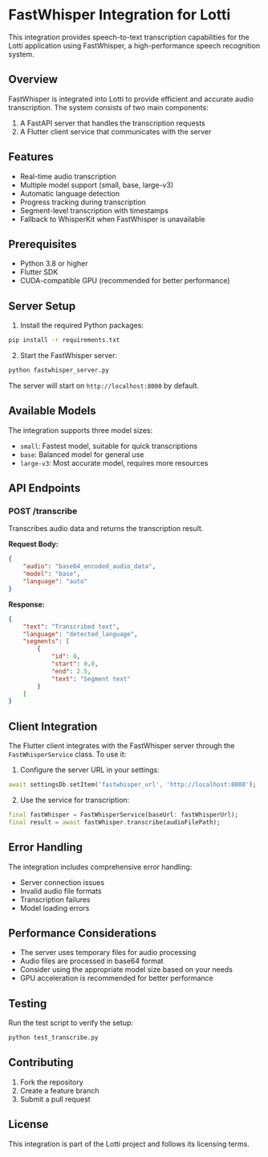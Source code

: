 # FastWhisper Integration for Lotti

This integration provides speech-to-text transcription capabilities for the Lotti application using FastWhisper, a high-performance speech recognition system.

## Overview

FastWhisper is integrated into Lotti to provide efficient and accurate audio transcription. The system consists of two main components:

1. A FastAPI server that handles the transcription requests
2. A Flutter client service that communicates with the server

## Features

- Real-time audio transcription
- Multiple model support (small, base, large-v3)
- Automatic language detection
- Progress tracking during transcription
- Segment-level transcription with timestamps
- Fallback to WhisperKit when FastWhisper is unavailable

## Prerequisites

- Python 3.8 or higher
- Flutter SDK
- CUDA-compatible GPU (recommended for better performance)

## Server Setup

1. Install the required Python packages:
```bash
pip install -r requirements.txt
```

2. Start the FastWhisper server:
```bash
python fastwhisper_server.py
```

The server will start on `http://localhost:8000` by default.

## Available Models

The integration supports three model sizes:

- `small`: Fastest model, suitable for quick transcriptions
- `base`: Balanced model for general use
- `large-v3`: Most accurate model, requires more resources

## API Endpoints

### POST /transcribe

Transcribes audio data and returns the transcription result.

**Request Body:**
```json
{
    "audio": "base64_encoded_audio_data",
    "model": "base",
    "language": "auto"
}
```

**Response:**
```json
{
    "text": "Transcribed text",
    "language": "detected_language",
    "segments": [
        {
            "id": 0,
            "start": 0.0,
            "end": 2.5,
            "text": "Segment text"
        }
    ]
}
```

## Client Integration

The Flutter client integrates with the FastWhisper server through the `FastWhisperService` class. To use it:

1. Configure the server URL in your settings:
```dart
await settingsDb.setItem('fastwhisper_url', 'http://localhost:8000');
```

2. Use the service for transcription:
```dart
final fastWhisper = FastWhisperService(baseUrl: fastWhisperUrl);
final result = await fastWhisper.transcribe(audioFilePath);
```

## Error Handling

The integration includes comprehensive error handling:

- Server connection issues
- Invalid audio file formats
- Transcription failures
- Model loading errors

## Performance Considerations

- The server uses temporary files for audio processing
- Audio files are processed in base64 format
- Consider using the appropriate model size based on your needs
- GPU acceleration is recommended for better performance

## Testing

Run the test script to verify the setup:
```bash
python test_transcribe.py
```

## Contributing

1. Fork the repository
2. Create a feature branch
3. Submit a pull request

## License

This integration is part of the Lotti project and follows its licensing terms. 